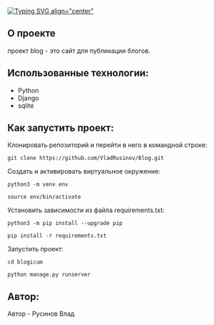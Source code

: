 [![Typing SVG align="center"](https://readme-typing-svg.herokuapp.com?color=%2336BCF7&lines=BLOG)](https://git.io/typing-svg)
## О проекте
проект blog - это сайт для публикации блогов.

## Использованные технологии:
- Python
- Django
- sqlite


## Как запустить проект:

Клонировать репозиторий и перейти в него в командной строке:

```
git clone https://github.com/VladRusinov/Blog.git
```
Cоздать и активировать виртуальное окружение:

```
python3 -m venv env
```

```
source env/bin/activate
```

Установить зависимости из файла requirements.txt:

```
python3 -m pip install --upgrade pip
```

```
pip install -r requirements.txt
```
Запустить проект:

```
cd blogicum
```

```
python manage.py runserver
```

## Автор:

Автор - Русинов Влад
